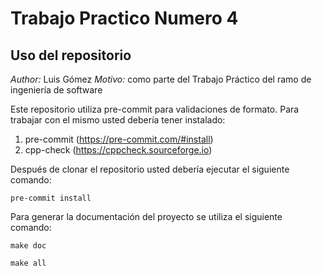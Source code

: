 # Trabajo Practico Numero 4
## Uso del repositorio

*Author:* Luis Gómez
*Motivo:* como parte del Trabajo Práctico  del ramo de ingeniería de software


Este repositorio utiliza pre-commit para validaciones de formato. Para trabajar con el mismo usted debería tener instalado:

   1. pre-commit (https://pre-commit.com/#install)
   2. cpp-check (https://cppcheck.sourceforge.io)

Después de clonar el repositorio usted debería ejecutar el siguiente comando:


```
pre-commit install
```
Para generar la documentación del proyecto se utiliza el siguiente comando:

```
make doc
```



```
make all
```
